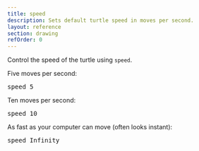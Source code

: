 ```yaml
---
title: speed
description: Sets default turtle speed in moves per second.
layout: reference
section: drawing
refOrder: 0
---
```


Control the speed of the turtle using <code>speed</code>.

Five moves per second:

<pre class="jumbo" data-after="pen red&#13;for [1..10]&#13;  fd 10&#13;  rt 36">
speed 5
</pre>

Ten moves per second:

<pre class="jumbo" data-after="pen red&#13;for [1..10]&#13;  fd 10&#13;  rt 36">
speed 10
</pre>

As fast as your computer can move (often looks instant):

<pre class="jumbo" data-after="pen red&#13;for [1..10]&#13;  fd 10&#13;  rt 36">
speed Infinity
</pre>

